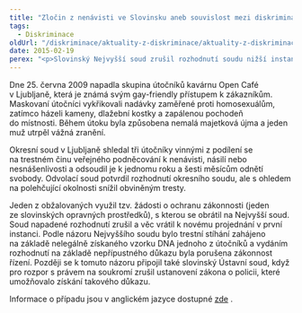 ```yaml
---
title: "Zločin z nenávisti ve Slovinsku aneb souvislost mezi diskriminací a ochranou citlivých údajů"
tags:
  - Diskriminace
oldUrl: "/diskriminace/aktuality-z-diskriminace/aktuality-z-diskriminace-2015/zlocin-z-nenavisti-ve-slovinsku-aneb-souvislost-mezi-diskriminaci-a-ochranou-citlivych-udaju/"
date: 2015-02-19
perex: "<p>Slovinský Nejvyšší soud zrušil rozhodnutí soudu nižší instance, kterým byli odsouzeni obžalovaní v případě trestného činu s homofobním podtextem.</p>"
---
```


<!-- imported from the old website -->

<p class="align-blok">Dne 25. června 2009 napadla skupina útočníků kavárnu Open Café v Ljubljaně, která je známá svým gay-friendly přístupem k zákazníkům. Maskovaní útočníci vykřikovali nadávky zaměřené proti homosexuálům, zatímco házeli kameny, dlažební kostky a zapálenou pochodeň do místnosti. Během útoku byla způsobena nemalá majetková újma a jeden muž utrpěl vážná zranění.</p><p class="align-blok">Okresní soud v Ljubljaně shledal tři útočníky vinnými z podílení se na trestném činu veřejného podněcování k nenávisti, násilí nebo nesnášenlivosti a odsoudil je k jednomu roku a šesti měsícům odnětí svobody. Odvolací soud potvrdil rozhodnutí okresního soudu, ale s ohledem na polehčující okolnosti snížil obviněným tresty.</p><p class="align-blok">Jeden z obžalovaných využil tzv. žádosti o ochranu zákonnosti (jeden ze slovinských opravných prostředků), s kterou se obrátil na Nejvyšší soud. Soud napadené rozhodnutí zrušil a věc vrátil k novému projednání v první instanci. Podle názoru Nejvyššího soudu bylo trestní stíhání zahájeno na základě nelegálně získaného vzorku DNA jednoho z útočníků a vydáním rozhodnutí na základě nepřípustného důkazu byla porušena zákonnost řízení. Později se k tomuto názoru připojil také slovinský Ústavní soud, když pro rozpor s právem na soukromí zrušil ustanovení zákona o policii, které umožňovalo získání takového důkazu.</p><p class="align-blok">Informace o případu jsou v anglickém jazyce dostupné <a title="Otevření do nového okna" href="http://www.non-discrimination.net/content/media/SI-43-Supreme%20Court%20quashes%20a%20decision%20on%20a%20homophobic%20crime%20case.pdf" target="_blank">zde</a> <img alt="" src="https://www.ochrance.cz/typo3/ext/od_linkdesc/icons/external.gif" class="od_linkdesc_icon_external" />.</p>
